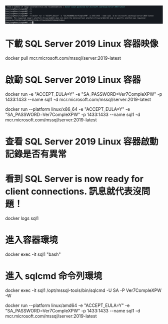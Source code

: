 
![alt text](image.png)

# 下載 SQL Server 2019 Linux 容器映像
docker pull mcr.microsoft.com/mssql/server:2019-latest

# 啟動 SQL Server 2019 Linux 容器
docker run -e "ACCEPT_EULA=Y" -e "SA_PASSWORD=Ver7CompleXPW" -p 1433:1433 --name sql1 -d mcr.microsoft.com/mssql/server:2019-latest

docker run --platform linux/x86_64 -e "ACCEPT_EULA=Y" -e "SA_PASSWORD=Ver7CompleXPW" -p 1433:1433 --name sql1 -d mcr.microsoft.com/mssql/server:2019-latest

# 查看 SQL Server 2019 Linux 容器啟動記錄是否有異常
# 看到 SQL Server is now ready for client connections. 訊息就代表沒問題！
docker logs sql1

# 進入容器環境
docker exec -it sql1 "bash"

# 進入 sqlcmd 命令列環境
docker exec -it sql1 /opt/mssql-tools/bin/sqlcmd -U SA -P Ver7CompleXPW -W

docker run --platform linux/amd64 -e "ACCEPT_EULA=Y" -e "SA_PASSWORD=Ver7CompleXPW" -p 1433:1433 --name sql1 -d mcr.microsoft.com/mssql/server:2019-latest

